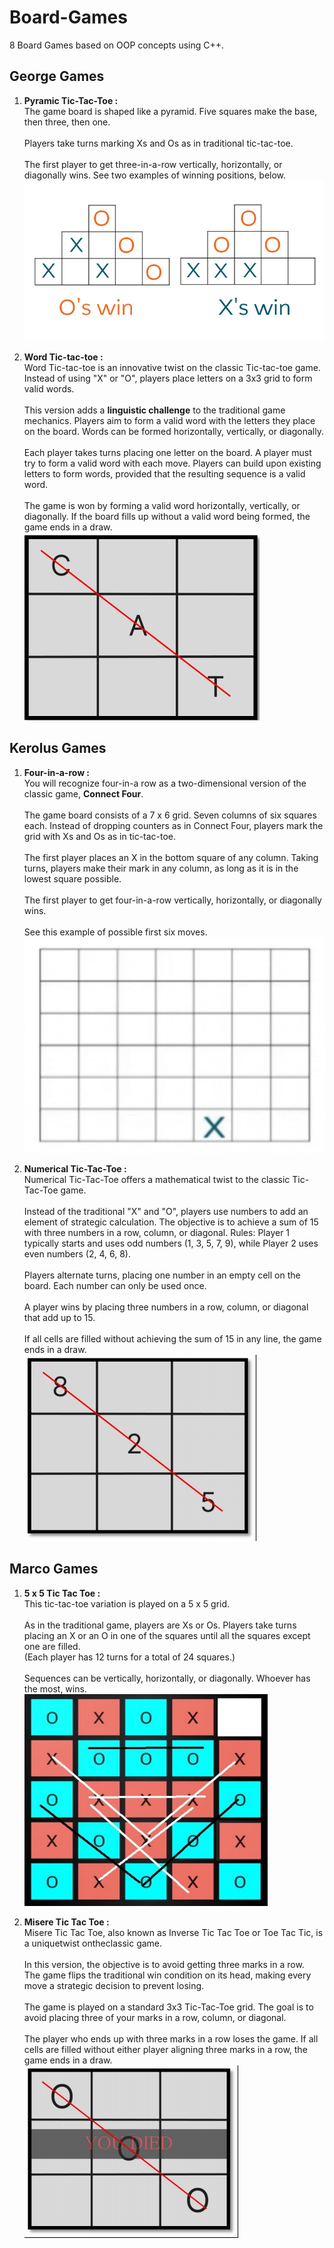 # Board-Games
8 Board Games based on OOP concepts using C++.

## George Games
1. **Pyramic Tic-Tac-Toe :**\
The game board is shaped like a pyramid. Five squares make the base, then three, then one.\
\
Players take turns marking Xs and Os as in traditional tic-tac-toe.\
\
The first player to get three-in-a-row vertically, horizontally, or diagonally wins. See
two examples of winning positions, below.
![alt text](Images/pyramid-tic-tac-toe-examples.jpg)

1. **Word Tic-tac-toe :** \
Word Tic-tac-toe is an innovative twist on the classic Tic-tac-toe game.
Instead of using "X" or "O", players place letters on a 3x3 grid to form valid words.\
\
This version adds a **linguistic challenge** to the traditional game mechanics. Players aim to form a valid word with the letters they place on the board. Words can be formed horizontally, vertically, or diagonally.\
\
Each player takes turns placing one letter on the board. A player must try to form a valid word with each move. Players can build upon existing letters to form words, provided that the resulting sequence is
a valid word.\
\
The game is won by forming a valid word horizontally, vertically, or diagonally. If the
board fills up without a valid word being formed, the game ends in a draw.\
![alt text](Images/Word-Tic-tac-toe.png)

## Kerolus Games
1. **Four-in-a-row :** \
You will recognize four-in-a row as a two-dimensional version of the classic game, **Connect Four**.\
\
The game board consists of a 7 x 6 grid. Seven columns of six squares each. Instead of dropping counters as in Connect Four, players mark the grid with Xs and Os as in tic-tac-toe.\
\
The first player places an X in the bottom square of any column. Taking turns, players make their mark in any column, as long as it is in the lowest square possible.\
\
The first player to get four-in-a-row vertically, horizontally, or diagonally wins.\
\
See this example of possible first six moves.\
![alt text](Images/Four-in-a-row.gif)

1. **Numerical Tic-Tac-Toe :** \
Numerical Tic-Tac-Toe offers a mathematical twist to
the classic Tic-Tac-Toe game.\
\
Instead of the traditional "X" and "O", players use numbers to add an element of strategic calculation. The objective is to achieve a sum
of 15 with three numbers in a row, column, or diagonal.
Rules: Player 1 typically starts and uses odd numbers (1, 3, 5, 7, 9), while Player 2 uses even numbers (2, 4, 6, 8).\
\
Players alternate turns, placing one number in an empty cell on the board. Each number can only be used once.\
\
A player wins by placing three numbers in a row, column, or diagonal that add up to 15.\
\
If all cells are filled without achieving the sum of 15 in any line, the game ends in a draw.\
![alt text](Images/Numerical-Tic-Tac-Toe.jpg)

## Marco Games
1. **5 x 5 Tic Tac Toe :** \
This tic-tac-toe variation is played on a 5 x 5 grid.\
\
As in the traditional game, players are Xs or Os.
Players take turns placing an X or an O in one of the squares until all the squares except one are filled.\
(Each player has 12 turns for a total of 24 squares.)\
\
Sequences can be vertically, horizontally, or diagonally. Whoever has the most, wins.\
![alt text](Images/5x5-Tic-Tac-Toe.jpg)

1. **Misere Tic Tac Toe :**\
Misere Tic Tac Toe, also known as Inverse Tic Tac Toe or Toe Tac Tic, is a uniquetwist ontheclassic game.\
\
In this version, the objective is to avoid getting three marks in a row.\
The game flips the traditional win condition on its head, making every move a strategic decision to prevent losing.\
\
The game is played on a standard 3x3 Tic-Tac-Toe grid. The goal is to avoid placing three of your marks in a row, column, or diagonal.\
\
The player who ends up with three marks in a row loses the game. If all cells are filled without either player aligning three marks in a row, the game ends in a draw.
![alt text](Images/Misere-Tic-Tac-Toe.jpg)